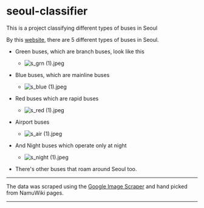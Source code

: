 # seoul-classifier
This is a project classifying different types of buses in Seoul

By this [website](https://english.visitkorea.or.kr/enu/TRP/TP_ENG_8_1_1.jsp), there are 5 different types of buses in Seoul.

- Green buses, which are branch buses, look like this
    - ![s_grn (1).jpeg](attachment:351fb18e-f484-4353-95ba-1530d2ca94bf.jpeg)

- Blue buses, which are mainline buses
    - ![s_blue (1).jpeg](attachment:0cc7751e-0f69-4f0c-a0f5-3f88e1e8cd07.jpeg)

- Red buses which are rapid buses
    - ![s_red (1).jpeg](attachment:1061b413-15bf-44fb-885b-a3bbe3a76d06.jpeg)

- Airport buses
    - ![s_air (1).jpeg](attachment:55805c58-0b71-4e31-b339-3214b2b316e3.jpeg)

- And Night buses which operate only at night
    - ![s_night (1).jpeg](attachment:6c898ea5-af8f-462c-924e-ce3c94fb265f.jpeg)

- There's other buses that roam around Seoul too.
---------------------------------------------------------------------------------------------------------------------------------------------------------------
The data was scraped using the [Google Image Scraper](https://github.com/ohyicong/Google-Image-Scraper) and hand picked from NamuWiki pages.

---------------------------------------------------------------------------------------------------------------------------------------------------------------
